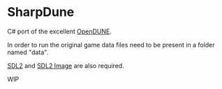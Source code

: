 # SharpDune
C# port of the excellent [OpenDUNE](https://github.com/OpenDUNE/OpenDUNE).

In order to run the original game data files need to be present in a folder named "data".

[SDL2](https://www.libsdl.org) and [SDL2 Image](https://www.libsdl.org/projects/SDL_image) are also required.

WIP
